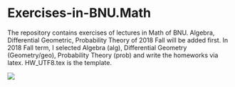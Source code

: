 # Exercises-in-BNU.Math
The repository contains exercises of lectures in Math of BNU. Algebra, Differential Geometric, Probability Theory of 2018 Fall will be added first.
In 2018 Fall term, I selected Algebra (alg), Differential Geometry (Geometry/geo), Probability Theory (prob) and write the homeworks via latex. HW_UTF8.tex is the template.

<img src="https://latex.codecogs.com/svg.latex?x'=\frac{x-vt}{\sqrt{1-v^2/c^2}}" />
